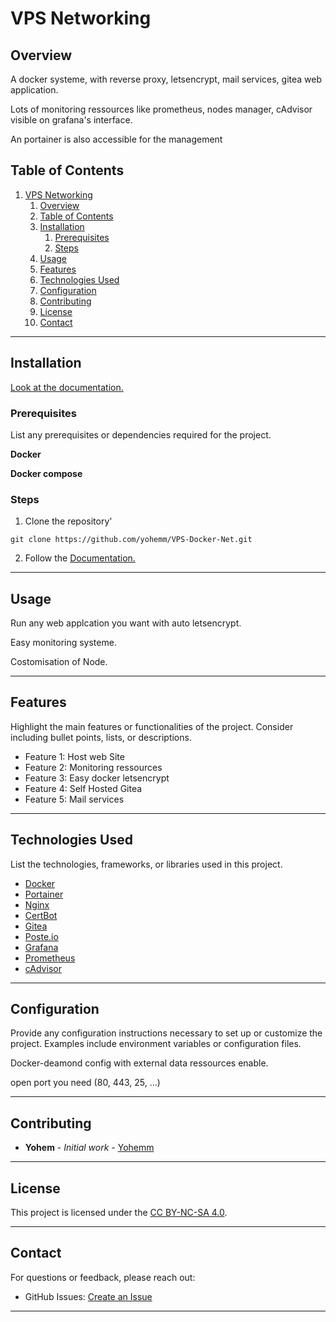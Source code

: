 # VPS Networking

<!-- ![Project Banner](path/to/banner/image)  -->

## Overview

A docker systeme, with reverse proxy, letsencrypt, mail services, gitea web application.

Lots of monitoring ressources like prometheus, nodes manager, cAdvisor visible on grafana's interface.

An portainer is also accessible for the management

## Table of Contents

1. [VPS Networking](#vps-networking)
   1. [Overview](#overview)
   2. [Table of Contents](#table-of-contents)
   3. [Installation](#installation)
      1. [Prerequisites](#prerequisites)
      2. [Steps](#steps)
   4. [Usage](#usage)
   5. [Features](#features)
   6. [Technologies Used](#technologies-used)
   7. [Configuration](#configuration)
   8. [Contributing](#contributing)
   9. [License](#license)
   10. [Contact](#contact)

---

## Installation

[Look at the documentation.](./docs.md)

### Prerequisites

List any prerequisites or dependencies required for the project.

**Docker**

**Docker compose**

### Steps

1. Clone the repository'

```git
git clone https://github.com/yohemm/VPS-Docker-Net.git
```

2. Follow the [Documentation.](./docs.md)

---

## Usage

Run any web applcation you want with auto letsencrypt.

Easy monitoring systeme.

Costomisation of Node.

---

## Features

Highlight the main features or functionalities of the project. Consider including bullet points, lists, or descriptions.

- Feature 1: Host web Site
- Feature 2: Monitoring ressources
- Feature 3: Easy docker letsencrypt
- Feature 4: Self Hosted Gitea
- Feature 5: Mail services

---

## Technologies Used

List the technologies, frameworks, or libraries used in this project.

- [Docker](https://www.docker.com//)
- [Portainer](https://www.portainer.io/)
- [Nginx](https://nginx.org/en/)
- [CertBot](https://certbot.eff.org/)
- [Gitea](https://about.gitea.com/)
- [Poste.io](https://poste.io/)
- [Grafana](https://grafana.com/)
- [Prometheus](https://prometheus.io/)
- [cAdvisor](https://github.com/google/cadvisor)

---

## Configuration

Provide any configuration instructions necessary to set up or customize the project. Examples include environment variables or configuration files.

Docker-deamond config with external data ressources enable.

open port you need (80, 443, 25, ...)

---

## Contributing

- **Yohem** - _Initial work_ - [Yohemm](https://github.com/yohemm)

---

## License

This project is licensed under the [CC BY-NC-SA 4.0](https://creativecommons.org/licenses/by-nc-sa/4.0/).

---

## Contact

For questions or feedback, please reach out:

- GitHub Issues: [Create an Issue](https://github.com/yohemm/VPS-Docker-Net/issues)

---
